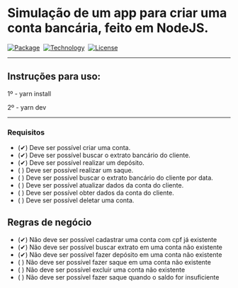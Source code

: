 <h1>Simulação de um app para criar uma conta bancária, feito em NodeJS.</h1>

[![Package][nodemon-image]][nodemon-url] 
[![Technology][node-image]][node-url] 
[![License][license-image]][license-url]


[nodemon-url]: https://www.npmjs.com/package/nodemon
[nodemon-image]: https://img.shields.io/badge/Nodemon-green?style=for-the-badge&logo=Nodemon&logoColor=black

[license-url]: https://opensource.org/licenses/MIT
[license-image]: https://img.shields.io/badge/License-MIT-blue?style=for-the-badge&logo=github

[node-url]: https://nodejs.org/
[node-image]: https://img.shields.io/badge/NodeJS-green?style=for-the-badge&logo=Node-dot-js&logoColor=black

---
## Instruções para uso:

1º - yarn install

2º - yarn dev

---

### Requisitos
- (✔) Deve ser possível criar uma conta.
- (✔) Deve ser possível buscar o extrato bancário do cliente.
- (✔) Deve ser possível realizar um depósito.
- ( ) Deve ser possível realizar um saque.
- ( ) Deve ser possível buscar o extrato bancário do cliente por data.
- ( ) Deve ser possível atualizar dados da conta do cliente.
- ( ) Deve ser possível obter dados da conta do cliente.
- ( ) Deve ser possível deletar uma conta.



## Regras de negócio
- (✔) Não deve ser possível cadastrar uma conta com cpf já existente
- (✔) Não deve ser possível buscar extrato em uma conta não existente
- (✔) Não deve ser possível fazer depósito em uma conta não existente
- ( ) Não deve ser possível fazer saque em uma conta não existente
- ( ) Não deve ser possível excluir uma conta não existente
- ( ) Não deve ser possível fazer saque quando o saldo for insuficiente